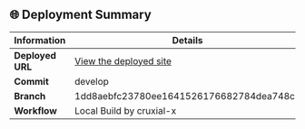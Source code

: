 ## 🌐 Deployment Summary

| Information       | Details                                                                 |
|-------------------|-------------------------------------------------------------------------|
| **Deployed URL**  | [View the deployed site](https://first-matter.github.io/zeno-jam-1-public)                                    |
| **Commit**        | develop                                                                 |
| **Branch**        | 1dd8aebfc23780ee1641526176682784dea748cb                                                                 |
| **Workflow**      | Local Build by cruxial-x                   |

